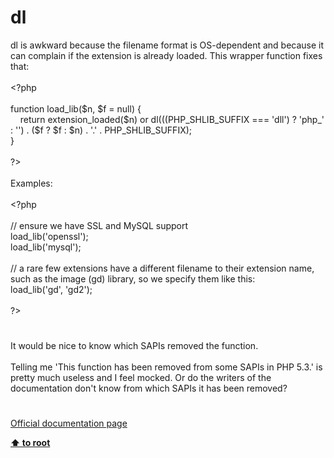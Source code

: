 # dl




<div class="phpcode"><span class="html">
dl is awkward because the filename format is OS-dependent and because it can complain if the extension is already loaded. This wrapper function fixes that:<br><br><span class="default">&lt;?php<br><br></span><span class="keyword">function </span><span class="default">load_lib</span><span class="keyword">(</span><span class="default">$n</span><span class="keyword">, </span><span class="default">$f </span><span class="keyword">= </span><span class="default">null</span><span class="keyword">) {<br>&#xA0; &#xA0; return </span><span class="default">extension_loaded</span><span class="keyword">(</span><span class="default">$n</span><span class="keyword">) or </span><span class="default">dl</span><span class="keyword">(((</span><span class="default">PHP_SHLIB_SUFFIX </span><span class="keyword">=== </span><span class="string">&apos;dll&apos;</span><span class="keyword">) ? </span><span class="string">&apos;php_&apos; </span><span class="keyword">: </span><span class="string">&apos;&apos;</span><span class="keyword">) . (</span><span class="default">$f </span><span class="keyword">? </span><span class="default">$f </span><span class="keyword">: </span><span class="default">$n</span><span class="keyword">) . </span><span class="string">&apos;.&apos; </span><span class="keyword">. </span><span class="default">PHP_SHLIB_SUFFIX</span><span class="keyword">);<br>}<br><br></span><span class="default">?&gt;<br></span><br>Examples:<br><br><span class="default">&lt;?php<br><br></span><span class="comment">// ensure we have SSL and MySQL support<br></span><span class="default">load_lib</span><span class="keyword">(</span><span class="string">&apos;openssl&apos;</span><span class="keyword">);<br></span><span class="default">load_lib</span><span class="keyword">(</span><span class="string">&apos;mysql&apos;</span><span class="keyword">);<br><br></span><span class="comment">// a rare few extensions have a different filename to their extension name, such as the image (gd) library, so we specify them like this:<br></span><span class="default">load_lib</span><span class="keyword">(</span><span class="string">&apos;gd&apos;</span><span class="keyword">, </span><span class="string">&apos;gd2&apos;</span><span class="keyword">);<br><br></span><span class="default">?&gt;</span>
</span>
</div>
  

#


<div class="phpcode"><span class="html">
It would be nice to know which SAPIs removed the function. <br><br>Telling me &apos;This function has been removed from some SAPIs in PHP 5.3.&apos; is pretty much useless and I feel mocked. Or do the writers of the documentation don&apos;t know from which SAPIs it has been removed?</span>
</div>
  

#

[Official documentation page](https://www.php.net/manual/en/function.dl.php)

**[⬆ to root](/)**